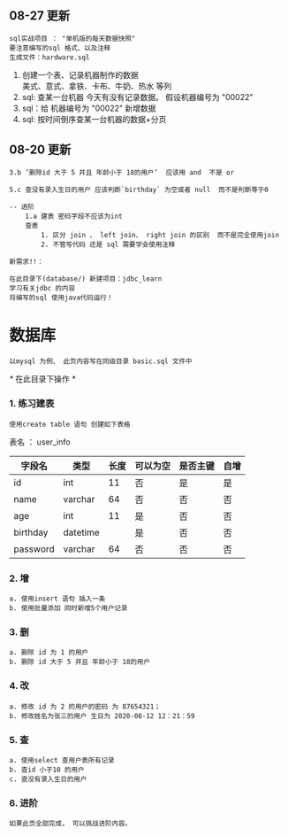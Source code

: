 ## 08-27 更新 
	sql实战项目 ： "单机版的每天数据快照"
	要注意编写的sql 格式、以及注释
	生成文件：hardware.sql
	
1. 创建一个表、记录机器制作的数据   
	美式、意式、拿铁、卡布、牛奶、热水 等列
2. sql: 查某一台机器 今天有没有记录数据。 假设机器编号为 "00022"
3. sql：给 机器编号为 "00022" 新增数据
4. sql: 按时间倒序查某一台机器的数据+分页





## 08-20 更新

```
3.b ‘删除id 大于 5 并且 年龄小于 18的用户’  应该用 and  不是 or

5.c 查没有录入生日的用户 应该判断`birthday` 为空或者 null  而不是判断等于0

-- 进阶
	1.a 建表 密码字段不应该为int
	查表  
		1. 区分 join 、 left join、 right join 的区别  而不是完全使用join
		2. 不管写代码 还是 sql 需要学会使用注释  
		
新需求!!：

在此目录下(database/) 新建项目：jdbc_learn
学习有关jdbc 的内容 
将编写的sql 使用java代码运行！

```






# 数据库 
	以mysql 为例、 此页内容写在同级目录 basic.sql 文件中
	
_*_ 在此目录下操作 _*_

### 1. 练习建表 
	使用create table 语句 创建如下表格

表名 ： user_info

|字段名	|类型	|长度	|可以为空	|是否主键	|自增	|
|----	|----	|----	|----		|----		|----	|
|id		|int	|11		|否			|是			|是		|
|name	|varchar|64		|否			|否 		|否 	|
|age 	|int 	|11		|是 		|否 		|否 	|
|birthday|datetime|		|是 		|否 		|否 	|
|password|varchar|64	|否 		|否 		|否 	|

### 2. 增
    a. 使用insert 语句 插入一条
    b. 使用批量添加 同时新增5个用户记录
    
### 3. 删
    a. 删除 id 为 1 的用户
    b. 删除 id 大于 5 并且 年龄小于 18的用户

### 4. 改
    a. 修改 id 为 2 的用户的密码 为 87654321；
    b. 修改姓名为张三的用户 生日为 2020-08-12 12：21：59

### 5. 查
    a. 使用select 查用户表所有记录
    b. 查id 小于10 的用户
    c. 查没有录入生日的用户


### 6. 进阶
    如果此页全部完成， 可以挑战进阶内容。